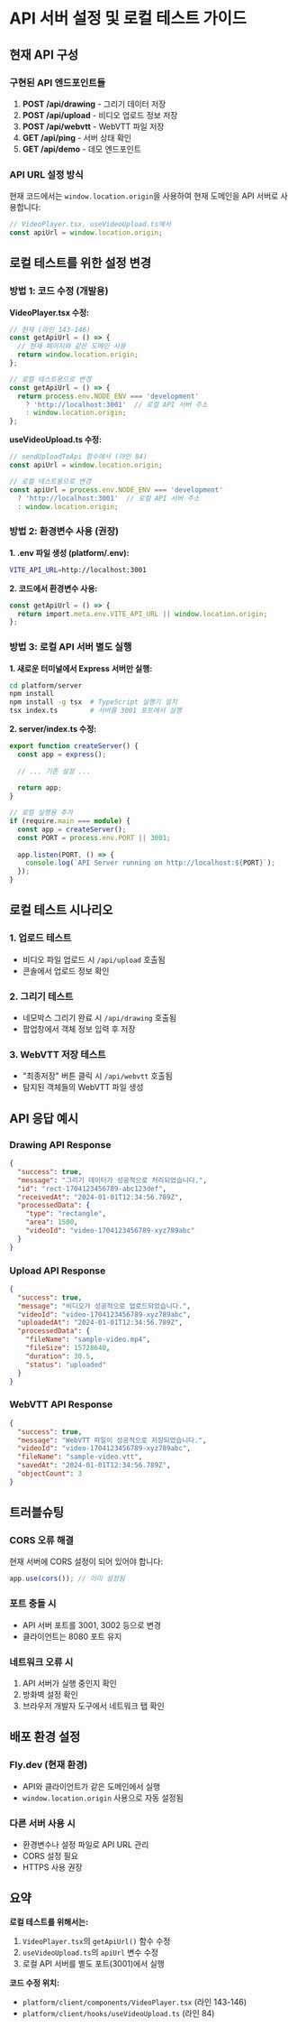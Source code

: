 # API 서버 설정 및 로컬 테스트 가이드

## 현재 API 구성

### 구현된 API 엔드포인트들

1. **POST /api/drawing** - 그리기 데이터 저장
2. **POST /api/upload** - 비디오 업로드 정보 저장  
3. **POST /api/webvtt** - WebVTT 파일 저장
4. **GET /api/ping** - 서버 상태 확인
5. **GET /api/demo** - 데모 엔드포인트

### API URL 설정 방식

현재 코드에서는 `window.location.origin`을 사용하여 현재 도메인을 API 서버로 사용합니다:

```typescript
// VideoPlayer.tsx, useVideoUpload.ts에서
const apiUrl = window.location.origin;
```

## 로컬 테스트를 위한 설정 변경

### 방법 1: 코드 수정 (개발용)

**VideoPlayer.tsx 수정:**
```typescript
// 현재 (라인 143-146)
const getApiUrl = () => {
  // 현재 페이지와 같은 도메인 사용
  return window.location.origin;
};

// 로컬 테스트용으로 변경
const getApiUrl = () => {
  return process.env.NODE_ENV === 'development' 
    ? 'http://localhost:3001'  // 로컬 API 서버 주소
    : window.location.origin;
};
```

**useVideoUpload.ts 수정:**
```typescript
// sendUploadToApi 함수에서 (라인 84)
const apiUrl = window.location.origin;

// 로컬 테스트용으로 변경
const apiUrl = process.env.NODE_ENV === 'development' 
  ? 'http://localhost:3001'  // 로컬 API 서버 주소
  : window.location.origin;
```

### 방법 2: 환경변수 사용 (권장)

**1. .env 파일 생성 (platform/.env):**
```bash
VITE_API_URL=http://localhost:3001
```

**2. 코드에서 환경변수 사용:**
```typescript
const getApiUrl = () => {
  return import.meta.env.VITE_API_URL || window.location.origin;
};
```

### 방법 3: 로컬 API 서버 별도 실행

**1. 새로운 터미널에서 Express 서버만 실행:**
```bash
cd platform/server
npm install
npm install -g tsx  # TypeScript 실행기 설치
tsx index.ts        # 서버를 3001 포트에서 실행
```

**2. server/index.ts 수정:**
```typescript
export function createServer() {
  const app = express();
  
  // ... 기존 설정 ...
  
  return app;
}

// 로컬 실행용 추가
if (require.main === module) {
  const app = createServer();
  const PORT = process.env.PORT || 3001;
  
  app.listen(PORT, () => {
    console.log(`API Server running on http://localhost:${PORT}`);
  });
}
```

## 로컬 테스트 시나리오

### 1. 업로드 테스트
- 비디오 파일 업로드 시 `/api/upload` 호출됨
- 콘솔에서 업로드 정보 확인

### 2. 그리기 테스트  
- 네모박스 그리기 완료 시 `/api/drawing` 호출됨
- 팝업창에서 객체 정보 입력 후 저장

### 3. WebVTT 저장 테스트
- "최종저장" 버튼 클릭 시 `/api/webvtt` 호출됨
- 탐지된 객체들의 WebVTT 파일 생성

## API 응답 예시

### Drawing API Response
```json
{
  "success": true,
  "message": "그리기 데이터가 성공적으로 처리되었습니다.",
  "id": "rect-1704123456789-abc123def",
  "receivedAt": "2024-01-01T12:34:56.789Z",
  "processedData": {
    "type": "rectangle",
    "area": 1500,
    "videoId": "video-1704123456789-xyz789abc"
  }
}
```

### Upload API Response
```json
{
  "success": true,
  "message": "비디오가 성공적으로 업로드되었습니다.",
  "videoId": "video-1704123456789-xyz789abc",
  "uploadedAt": "2024-01-01T12:34:56.789Z",
  "processedData": {
    "fileName": "sample-video.mp4",
    "fileSize": 15728640,
    "duration": 30.5,
    "status": "uploaded"
  }
}
```

### WebVTT API Response
```json
{
  "success": true,
  "message": "WebVTT 파일이 성공적으로 저장되었습니다.",
  "videoId": "video-1704123456789-xyz789abc",
  "fileName": "sample-video.vtt",
  "savedAt": "2024-01-01T12:34:56.789Z",
  "objectCount": 3
}
```

## 트러블슈팅

### CORS 오류 해결
현재 서버에 CORS 설정이 되어 있어야 합니다:
```typescript
app.use(cors()); // 이미 설정됨
```

### 포트 충돌 시
- API 서버 포트를 3001, 3002 등으로 변경
- 클라이언트는 8080 포트 유지

### 네트워크 오류 시
1. API 서버가 실행 중인지 확인
2. 방화벽 설정 확인  
3. 브라우저 개발자 도구에서 네트워크 탭 확인

## 배포 환경 설정

### Fly.dev (현재 환경)
- API와 클라이언트가 같은 도메인에서 실행
- `window.location.origin` 사용으로 자동 설정됨

### 다른 서버 사용 시
- 환경변수나 설정 파일로 API URL 관리
- CORS 설정 필요
- HTTPS 사용 권장

## 요약

**로컬 테스트를 위해서는:**
1. `VideoPlayer.tsx`의 `getApiUrl()` 함수 수정
2. `useVideoUpload.ts`의 `apiUrl` 변수 수정  
3. 로컬 API 서버를 별도 포트(3001)에서 실행

**코드 수정 위치:**
- `platform/client/components/VideoPlayer.tsx` (라인 143-146)
- `platform/client/hooks/useVideoUpload.ts` (라인 84)
